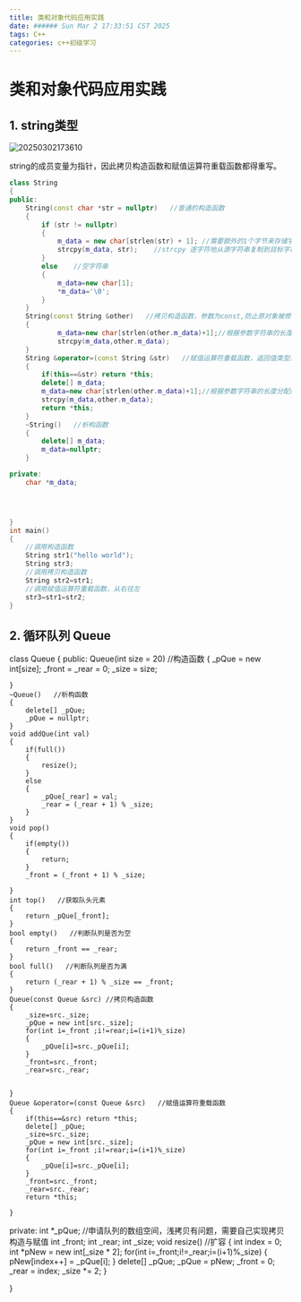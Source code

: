 ```yaml
---
title: 类和对象代码应用实践
date: ###### Sun Mar 2 17:33:51 CST 2025
tags: C++
categories: c++初级学习
---
```


# 类和对象代码应用实践
## 1. string类型

![20250302173610](https://cdn.jsdelivr.net/gh/Yolo-ZZY/Image/20250302173610.png)

string的成员变量为指针，因此拷贝构造函数和赋值运算符重载函数都得重写。

``` c++
class String
{
public:
    String(const char *str = nullptr)   //普通的构造函数
    {
        if (str != nullptr)
        {
            m_data = new char[strlen(str) + 1]; //需要额外的1个字节来存储字符串的终止符 \0
            strcpy(m_data, str);    //strcpy 逐字符地从源字符串复制到目标字符串，直到遇到终止符 \0（空字符）为止
        }
        else    //空字符串  
        {
            m_data=new char[1];
            *m_data='\0';
        }
    }
    String(const String &other)   //拷贝构造函数，参数为const,防止原对象被修改
    {
            m_data=new char[strlen(other.m_data)+1];//根据参数字符串的长度分配内存
            strcpy(m_data,other.m_data);
    }
    String &operator=(const String &str)   //赋值运算符重载函数，返回值类型为string&是为了连续赋值
    {
        if(this==&str) return *this;
        delete[] m_data;
        m_data=new char[strlen(other.m_data)+1];//根据参数字符串的长度分配内存
        strcpy(m_data,other.m_data);
        return *this;
    }
    ~String()   //析构函数
    {
        delete[] m_data;
        m_data=nullptr; 
    }

private:
    char *m_data;




}
int main()
{
    //调用构造函数
    String str1("hello world");
    String str3;
    //调用拷贝构造函数
    String str2=str1;
    //调用赋值运算符重载函数，从右往左
    str3=str1=str2;
}
```
## 2. 循环队列 Queue
class Queue
{
public:
    Queue(int size = 20)   //构造函数
    {
        _pQue = new int[size];
        _front = _rear = 0;
        _size = size;

    }
    ~Queue()   //析构函数
    {
        delete[] _pQue;
        _pQue = nullptr;
    }
    void addQue(int val)
    {
        if(full())
        {
            resize();
        }
        else
        {
            _pQue[_rear] = val;
            _rear = (_rear + 1) % _size;
        }
    }
    void pop()
    {
        if(empty())
        {
            return;
        }
        _front = (_front + 1) % _size;

    }
    int top()   //获取队头元素
    {
        return _pQue[_front];
    }
    bool empty()   //判断队列是否为空
    {
        return _front == _rear;
    }
    bool full()   //判断队列是否为满
    {
        return (_rear + 1) % _size == _front;
    }
    Queue(const Queue &src) //拷贝构造函数
    {
        _size=src._size;
        _pQue = new int[src._size];
        for(int i=_front ;i!=rear;i=(i+1)%_size)
        {
            _pQue[i]=src._pQue[i];
        }
        _front=src._front;
        _rear=src._rear;


    }
    Queue &operator=(const Queue &src)   //赋值运算符重载函数
    {
        if(this==&src) return *this;
        delete[] _pQue;
        _size=src._size;
        _pQue = new int[src._size];
        for(int i=_front ;i!=rear;i=(i+1)%_size)
        {
            _pQue[i]=src._pQue[i];
        }
        _front=src._front;
        _rear=src._rear;
        return *this;

    }

private:
    int *_pQue; //申请队列的数组空间，浅拷贝有问题，需要自己实现拷贝构造与赋值
    int _front;
    int _rear;
    int _size;
    void resize()   //扩容
    {
        int index = 0;
        int *pNew = new int[_size * 2];
        for(int i=_front;i!=_rear;i=(i+1)%_size)
        {
            pNew[index++] = _pQue[i];
        }
        delete[] _pQue;
        _pQue = pNew;
        _front = 0;
        _rear = index;
        _size *= 2;
    }

}
